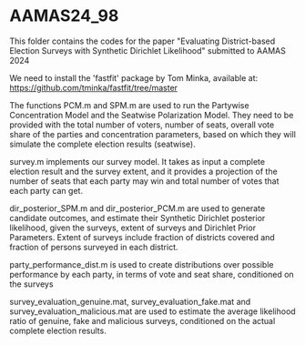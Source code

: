 # AAMAS24_98
This folder contains the codes for the paper "Evaluating District-based Election Surveys with Synthetic Dirichlet Likelihood" submitted to AAMAS 2024

We need to install the 'fastfit' package by Tom Minka, available at:  https://github.com/tminka/fastfit/tree/master

The functions PCM.m and SPM.m are used to run the Partywise Concentration Model and the Seatwise Polarization Model. They need to be provided with the total number of voters, number of seats, overall vote share of the parties and concentration parameters, based on which they will simulate the complete election results (seatwise).

survey.m implements our survey model. It takes as input a complete election result and the survey extent, and it provides a projection of the number of seats that each party may win and total number of votes that each party can get.

dir_posterior_SPM.m and dir_posterior_PCM.m are used to generate candidate outcomes, and estimate their Synthetic Dirichlet posterior likelihood, given the surveys, extent of surveys and Dirichlet Prior Parameters. Extent of surveys include fraction of districts covered and fraction of persons surveyed in each district.

party_performance_dist.m is used to create distributions over possible performance by each party, in terms of vote and seat share, conditioned on the surveys

survey_evaluation_genuine.mat, survey_evaluation_fake.mat and survey_evaluation_malicious.mat are used to estimate the average likelihood ratio of genuine, fake and malicious surveys, conditioned on the actual complete election results.


